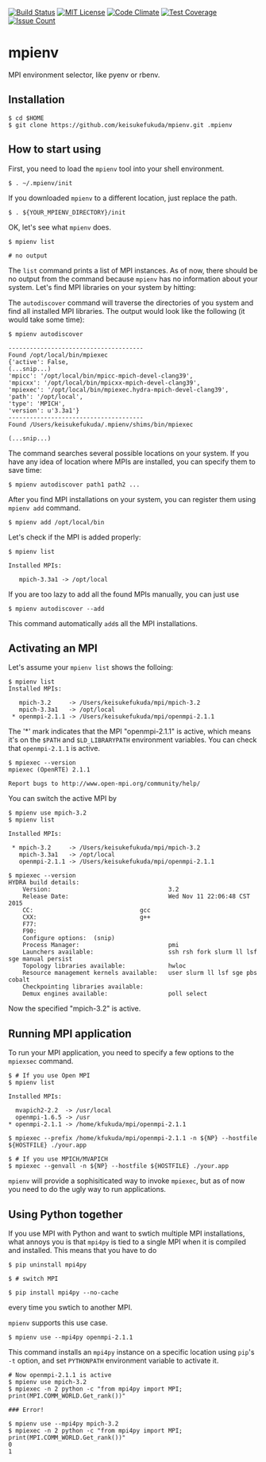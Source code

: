 [![Build Status](https://travis-ci.org/keisukefukuda/mpienv.svg?branch=master)](https://travis-ci.org/keisukefukuda/mpienv)
[![MIT License](http://img.shields.io/badge/license-MIT-blue.svg?style=flat)](LICENSE)
[![Code Climate](https://codeclimate.com/github/keisukefukuda/mpienv/badges/gpa.svg)](https://codeclimate.com/github/keisukefukuda/mpienv)
[![Test Coverage](https://codeclimate.com/github/keisukefukuda/mpienv/badges/coverage.svg)](https://codeclimate.com/github//keisukefukuda/mpienv)
[![Issue Count](https://codeclimate.com/github/keisukefukuda/mpienv/badges/issue_count.svg)](https://codeclimate.com/github/keisukefukuda/mpienv)

# mpienv
MPI environment selector, like pyenv or rbenv. 

## Installation

    $ cd $HOME
    $ git clone https://github.com/keisukefukuda/mpienv.git .mpienv
    

## How to start using

First, you need to load the `mpienv` tool into your shell environment.

    $ . ~/.mpienv/init
    
If you downloaded `mpienv` to a different location, just replace the path.

    $ . ${YOUR_MPIENV_DIRECTORY}/init
    
OK, let's see what `mpienv` does.

    $ mpienv list
    
    # no output

The `list` command prints a list of MPI instances. As of now, there
should be no output from the command because `mpienv` has no
information about your system. Let's find MPI libraries on your system
by hitting:

The `autodiscover` command will traverse the directories of you system
and find all installed MPI libraries. The output would look like the
following (it would take some time):

    $ mpienv autodiscover
    
    --------------------------------------
    Found /opt/local/bin/mpiexec
    {'active': False,
    (...snip...)
    'mpicc': '/opt/local/bin/mpicc-mpich-devel-clang39',
    'mpicxx': '/opt/local/bin/mpicxx-mpich-devel-clang39',
    'mpiexec': '/opt/local/bin/mpiexec.hydra-mpich-devel-clang39',
    'path': '/opt/local',
    'type': 'MPICH',
    'version': u'3.3a1'}
    --------------------------------------
    Found /Users/keisukefukuda/.mpienv/shims/bin/mpiexec

    (...snip...)

The command searches several possible locations on your system.  If
you have any idea of location where MPIs are installed, you can
specify them to save time:

    $ mpienv autodiscover path1 path2 ...
    
After you find MPI installations on your system, you can register them
using `mpienv add` command.

    $ mpienv add /opt/local/bin
    
Let's check if the MPI is added properly:

    $ mpienv list
    
    Installed MPIs:

       mpich-3.3a1 -> /opt/local

If you are too lazy to add all the found MPIs manually, you can just use

    $ mpienv autodiscover --add

This command automatically `add`s all the MPI installations.

## Activating an MPI

Let's assume your `mpienv list` shows the folloing:

    $ mpienv list
    Installed MPIs:

       mpich-3.2     -> /Users/keisukefukuda/mpi/mpich-3.2
       mpich-3.3a1   -> /opt/local
     * openmpi-2.1.1 -> /Users/keisukefukuda/mpi/openmpi-2.1.1
     

The '*' mark indicates that the MPI "openmpi-2.1.1" is active, which
means it's on the `$PATH` and `$LD_LIBRARYPATH` environment variables.
You can check that `openmpi-2.1.1` is active.

    $ mpiexec --version
    mpiexec (OpenRTE) 2.1.1

    Report bugs to http://www.open-mpi.org/community/help/

You can switch the active MPI by

    $ mpienv use mpich-3.2
    $ mpienv list

    Installed MPIs:

     * mpich-3.2     -> /Users/keisukefukuda/mpi/mpich-3.2
       mpich-3.3a1   -> /opt/local
       openmpi-2.1.1 -> /Users/keisukefukuda/mpi/openmpi-2.1.1
       
    $ mpiexec --version
    HYDRA build details:
        Version:                                 3.2
        Release Date:                            Wed Nov 11 22:06:48 CST 2015
        CC:                              gcc
        CXX:                             g++
        F77:
        F90:
        Configure options:  (snip)
        Process Manager:                         pmi
        Launchers available:                     ssh rsh fork slurm ll lsf sge manual persist
        Topology libraries available:            hwloc
        Resource management kernels available:   user slurm ll lsf sge pbs cobalt
        Checkpointing libraries available:
        Demux engines available:                 poll select
       
Now the specified "mpich-3.2" is active. 

## Running MPI application
To run your MPI application, you need to specify a few options to the `mpiexsec` command.

    $ # If you use Open MPI
    $ mpienv list
    
    Installed MPIs:

      mvapich2-2.2  -> /usr/local
      openmpi-1.6.5 -> /usr
    * openmpi-2.1.1 -> /home/kfukuda/mpi/openmpi-2.1.1
    
    $ mpiexec --prefix /home/kfukuda/mpi/openmpi-2.1.1 -n ${NP} --hostfile ${HOSTFILE} ./your.app
    
    $ # If you use MPICH/MVAPICH
    $ mpiexec --genvall -n ${NP} --hostfile ${HOSTFILE} ./your.app

`mpienv` will provide a sophisiticated way to invoke `mpiexec`,
but as of now you need to do the ugly way to run applications.



## Using Python together

If you use MPI with Python and want to swtich multiple MPI
installations, what annoys you is that `mpi4py` is tied to a single
MPI when it is compiled and installed. This means that you have to do

    $ pip uninstall mpi4py
    
    $ # switch MPI
    
    $ pip install mpi4py --no-cache
    
every time you swtich to another MPI.

`mpienv` supports this use case.

    $ mpienv use --mpi4py openmpi-2.1.1
    
This command installs an `mpi4py` instance on a specific location
using `pip`'s `-t` option, and set `PYTHONPATH` environment variable
to activate it.

    # Now openmpi-2.1.1 is active
    $ mpienv use mpich-3.2
    $ mpiexec -n 2 python -c "from mpi4py import MPI; print(MPI.COMM_WORLD.Get_rank())"
    
    ### Error!
    
    $ mpienv use --mpi4py mpich-3.2
    $ mpiexec -n 2 python -c "from mpi4py import MPI; print(MPI.COMM_WORLD.Get_rank())"
    0
    1


